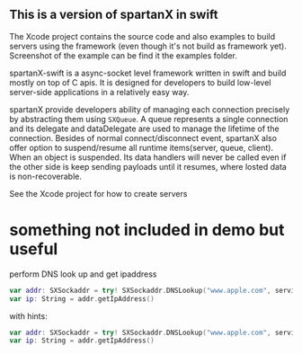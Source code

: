 ## This is a version of spartanX in swift

The Xcode project contains the source code and also examples to build servers using the framework (even though it's not build as framework yet). Screenshot of the example can be find it the examples folder.

spartanX-swift is a async-socket level framework written in swift and build mostly on top of C apis. It is designed for developers to build low-level server-side applications in a relatively easy way.

spartanX provide developers ability of managing each connection precisely by abstracting them using `SXQueue`. A queue represents a single connection and its delegate and dataDelegate are used to manage the lifetime of the connection. Besides of normal connect/disconnect event, spartanX also offer option to suspend/resume all runtime items(server, queue, client). When an object is suspended. Its data handlers will never be called even if the other side is keep sending payloads until it resumes, where losted data is non-recoverable.

See the Xcode project for how to create servers

# something not included in demo but useful

perform DNS look up and get ipaddress

```Swift
var addr: SXSockaddr = try! SXSockaddr.DNSLookup("www.apple.com", service: "http")!
var ip: String = addr.getIpAddress()
```

with hints:

```Swift
var addr: SXSockaddr = try! SXSockaddr.DNSLookup("www.apple.com", service: "http", hints: [DNSLookupHint.Family(AF_INET), DNSLookupHint.SockType(SOCK_STREAM)]))!
var ip: String = addr.getIpAddress()
```
